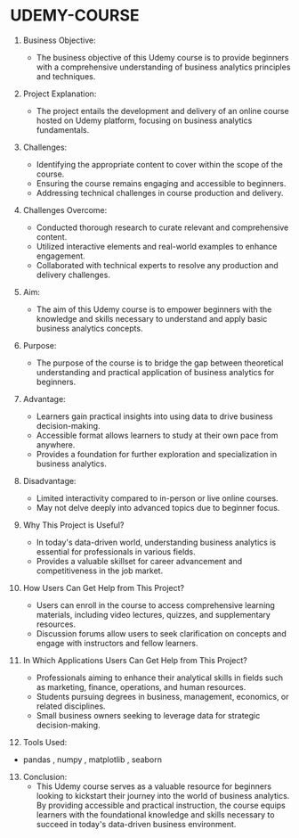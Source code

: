 # UDEMY-COURSE


1. Business Objective:
   - The business objective of this Udemy course is to provide beginners with a comprehensive understanding of business analytics principles and techniques.

2. Project Explanation:
   - The project entails the development and delivery of an online course hosted on Udemy platform, focusing on business analytics fundamentals.

3. Challenges:
   - Identifying the appropriate content to cover within the scope of the course.
   - Ensuring the course remains engaging and accessible to beginners.
   - Addressing technical challenges in course production and delivery.

4. Challenges Overcome:
   - Conducted thorough research to curate relevant and comprehensive content.
   - Utilized interactive elements and real-world examples to enhance engagement.
   - Collaborated with technical experts to resolve any production and delivery challenges.

5. Aim:
   - The aim of this Udemy course is to empower beginners with the knowledge and skills necessary to understand and apply basic business analytics concepts.

6. Purpose:
   - The purpose of the course is to bridge the gap between theoretical understanding and practical application of business analytics for beginners.

7. Advantage:
   - Learners gain practical insights into using data to drive business decision-making.
   - Accessible format allows learners to study at their own pace from anywhere.
   - Provides a foundation for further exploration and specialization in business analytics.

8. Disadvantage:
   - Limited interactivity compared to in-person or live online courses.
   - May not delve deeply into advanced topics due to beginner focus.

9. Why This Project is Useful?
   - In today's data-driven world, understanding business analytics is essential for professionals in various fields.
   - Provides a valuable skillset for career advancement and competitiveness in the job market.

10. How Users Can Get Help from This Project?
    - Users can enroll in the course to access comprehensive learning materials, including video lectures, quizzes, and supplementary resources.
    - Discussion forums allow users to seek clarification on concepts and engage with instructors and fellow learners.

11. In Which Applications Users Can Get Help from This Project?
    - Professionals aiming to enhance their analytical skills in fields such as marketing, finance, operations, and human resources.
    - Students pursuing degrees in business, management, economics, or related disciplines.
    - Small business owners seeking to leverage data for strategic decision-making.

12. Tools Used:
  - pandas , numpy , matplotlib , seaborn
13. Conclusion:
    - This Udemy course serves as a valuable resource for beginners looking to kickstart their journey into the world of business analytics. By providing accessible and practical instruction, the course equips learners with the foundational knowledge and skills necessary to succeed in today's data-driven business environment.
